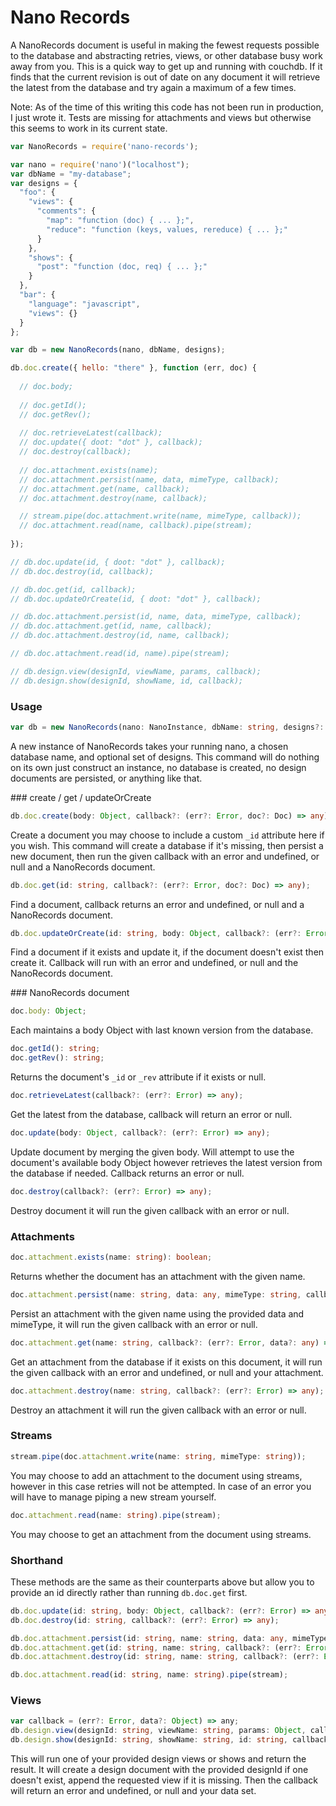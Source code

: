 Nano Records
===

A NanoRecords document is useful in making the fewest requests possible to the database and abstracting retries, views, or other database busy work away from you. This is a quick way to get up and running with couchdb. If it finds that the current revision is out of date on any document it will retrieve the latest from the database and try again a maximum of a few times.

Note: As of the time of this writing this code has not been run in production, I just wrote it. Tests are missing for attachments and views but otherwise this seems to work in its current state.

```javascript
var NanoRecords = require('nano-records');

var nano = require('nano')("localhost");
var dbName = "my-database";
var designs = {
  "foo": {
    "views": {
      "comments": {
        "map": "function (doc) { ... };",
        "reduce": "function (keys, values, rereduce) { ... };"
      }
    },
    "shows": {
      "post": "function (doc, req) { ... };"
    }
  },
  "bar": {
    "language": "javascript",
    "views": {}
  }
};

var db = new NanoRecords(nano, dbName, designs);

db.doc.create({ hello: "there" }, function (err, doc) {
  
  // doc.body;
  
  // doc.getId();
  // doc.getRev();
  
  // doc.retrieveLatest(callback);
  // doc.update({ doot: "dot" }, callback);
  // doc.destroy(callback);
  
  // doc.attachment.exists(name);
  // doc.attachment.persist(name, data, mimeType, callback);
  // doc.attachment.get(name, callback);
  // doc.attachment.destroy(name, callback);

  // stream.pipe(doc.attachment.write(name, mimeType, callback));
  // doc.attachment.read(name, callback).pipe(stream);
  
});

// db.doc.update(id, { doot: "dot" }, callback);
// db.doc.destroy(id, callback);

// db.doc.get(id, callback);
// db.doc.updateOrCreate(id, { doot: "dot" }, callback);

// db.doc.attachment.persist(id, name, data, mimeType, callback);
// db.doc.attachment.get(id, name, callback);
// db.doc.attachment.destroy(id, name, callback);

// db.doc.attachment.read(id, name).pipe(stream);

// db.design.view(designId, viewName, params, callback);
// db.design.show(designId, showName, id, callback);
```

### Usage

```typescript
var db = new NanoRecords(nano: NanoInstance, dbName: string, designs?: DesignSet);
```

A new instance of NanoRecords takes your running nano, a chosen database name, and optional set of designs. This command will do nothing on its own just construct an instance, no database is created, no design documents are persisted, or anything like that.

### create / get / updateOrCreate

```typescript
db.doc.create(body: Object, callback?: (err?: Error, doc?: Doc) => any);
```

Create a document you may choose to include a custom `_id` attribute here if you wish. This command will create a database if it's missing, then persist a new document, then run the given callback with an error and undefined, or null and a NanoRecords document.

```typescript
db.doc.get(id: string, callback?: (err?: Error, doc?: Doc) => any);
```

Find a document, callback returns an error and undefined, or null and a NanoRecords document.

```typescript
db.doc.updateOrCreate(id: string, body: Object, callback?: (err?: Error, doc?: Doc) => any);
```

Find a document if it exists and update it, if the document doesn't exist then create it. Callback will run with an error and undefined, or null and the NanoRecords document.

### NanoRecords document

```typescript
doc.body: Object;
```

Each maintains a body Object with last known version from the database.

```typescript
doc.getId(): string;
doc.getRev(): string;
```

Returns the document's `_id` or `_rev` attribute if it exists or null.

```typescript
doc.retrieveLatest(callback?: (err?: Error) => any);
```

Get the latest from the database, callback will return an error or null.

```typescript
doc.update(body: Object, callback?: (err?: Error) => any);
```

Update document by merging the given body. Will attempt to use the document's available body Object however retrieves the latest version from the database if needed. Callback returns an error or null.

```typescript
doc.destroy(callback?: (err?: Error) => any);
```

Destroy document it will run the given callback with an error or null.

### Attachments

```typescript
doc.attachment.exists(name: string): boolean;
```

Returns whether the document has an attachment with the given name.

```typescript
doc.attachment.persist(name: string, data: any, mimeType: string, callback?: (err?: Error) => any);
```

Persist an attachment with the given name using the provided data and mimeType, it will run the given callback with an error or null.

```typescript
doc.attachment.get(name: string, callback?: (err?: Error, data?: any) => any);
```

Get an attachment from the database if it exists on this document, it will run the given callback with an error and undefined, or null and your attachment.

```typescript
doc.attachment.destroy(name: string, callback?: (err?: Error) => any);
```

Destroy an attachment it will run the given callback with an error or null.

### Streams

```typescript
stream.pipe(doc.attachment.write(name: string, mimeType: string));
```

You may choose to add an attachment to the document using streams, however in this case retries will not be attempted. In case of an error you will have to manage piping a new stream yourself.

```typescript
doc.attachment.read(name: string).pipe(stream);
```

You may choose to get an attachment from the document using streams.

### Shorthand

These methods are the same as their counterparts above but allow you to provide an id directly rather than running `db.doc.get` first.

```typescript
db.doc.update(id: string, body: Object, callback?: (err?: Error) => any);
db.doc.destroy(id: string, callback?: (err?: Error) => any);

db.doc.attachment.persist(id: string, name: string, data: any, mimeType: string, callback?: (err?: Error) => any);
db.doc.attachment.get(id: string, name: string, callback?: (err?: Error, data?: any) => any);
db.doc.attachment.destroy(id: string, name: string, callback?: (err?: Error) => any);

db.doc.attachment.read(id: string, name: string).pipe(stream);
```

### Views

```typescript
var callback = (err?: Error, data?: Object) => any;
db.design.view(designId: string, viewName: string, params: Object, callback?: callback);
db.design.show(designId: string, showName: string, id: string, callback?: callback);
```

This will run one of your provided design views or shows and return the result. It will create a design document with the provided designId if one doesn't exist, append the requested view if it is missing. Then the callback will return an error and undefined, or null and your data set.
